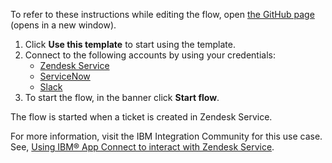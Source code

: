To refer to these instructions while editing the flow, open [the GitHub page](https://github.com/ot4i/app-connect-templates/tree/main/resources/markdown//Create%20an%20incident%20or%20problem%20in%20ServiceNow%20when%20a%20ticket%20is%20created%20in%20Zendesk%20Service_instructions.md) (opens in a new window).

1. Click **Use this template** to start using the template.
2. Connect to the following accounts by using your credentials:
   - [Zendesk Service](https://ibm.biz/aczendeskservice)
   - [ServiceNow](https://ibm.biz/acservicenow)
   - [Slack](https://ibm.biz/acslack)
3. To start the flow, in the banner click **Start flow**.

The flow is started  when a ticket is created in Zendesk Service.

For more information, visit the IBM Integration Community for this use case. See, [Using IBM® App Connect to interact with Zendesk Service](https://community.ibm.com/community/user/integration/blogs/shamini-arumugam1/2022/07/04/using-ibm-app-connect-with-zendesk-service).

